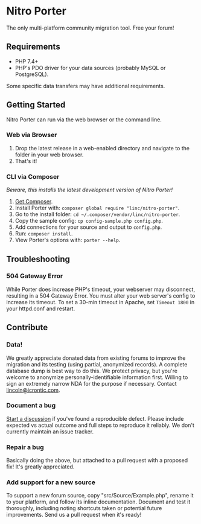 Nitro Porter
============

The only multi-platform community migration tool. Free your forum!

## Requirements

* PHP 7.4+
* PHP's PDO driver for your data sources (probably MySQL or PostgreSQL).

Some specific data transfers may have additional requirements.

## Getting Started

Nitro Porter can run via the web browser or the command line. 

### Web via Browser

1. Drop the latest release in a web-enabled directory and navigate to the folder in your web browser.
2. That's it!

### CLI via Composer

_Beware, this installs the latest development version of Nitro Porter!_

1. [Get Composer](https://getcomposer.org/doc/00-intro.md#installation-linux-unix-macos).
2. Install Porter with: `composer global require "linc/nitro-porter"`.
3. Go to the install folder: `cd ~/.composer/vendor/linc/nitro-porter`. 
4. Copy the sample config: `cp config-sample.php config.php`.
5. Add connections for your source and output to `config.php`.
6. Run: `composer install`.
7. View Porter's options with: `porter --help`.

## Troubleshooting

### 504 Gateway Error

While Porter does increase PHP's timeout, your webserver may disconnect, resulting in a 504 Gateway Error. 
You must alter your web server's config to increase its timeout. 
To set a 30-min timeout in Apache, set `Timeout 1800` in your httpd.conf and restart.

## Contribute

### Data!

We greatly appreciate donated data from existing forums to improve the migration and its testing (using partial, anonymized records). A complete database dump is best way to do this. We protect privacy, but you're welcome to anonymize personally-identifiable information first. Willing to sign an extremely narrow NDA for the purpose if necessary. Contact lincoln@icrontic.com.

### Document a bug

[Start a discussion](https://github.com/linc/nitro-porter/discussions/new) if you've found a reproducible defect. Please include expected vs actual outcome and full steps to reproduce it reliably. We don't currently maintain an issue tracker.

### Repair a bug

Basically doing the above, but attached to a pull request with a proposed fix! It's greatly appreciated.

### Add support for a new source

To support a new forum source, copy "src/Source/Example.php", rename it to your platform, and follow its inline documentation. Document and test it thoroughly, including noting shortcuts taken or potential future improvements. Send us a pull request when it's ready!
